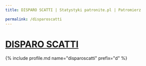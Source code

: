 ```yaml
---
title: DISPARO SCATTI | Statystyki patronite.pl | Patromierz

permalink: /disparoscatti
---
```


# [DISPARO SCATTI](https://patronite.pl/disparoscatti)

{% include profile.md name="disparoscatti" prefix="d" %}

